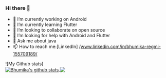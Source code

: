 ### Hi there 👋




- 🔭 I’m currently working on Android 
- 🌱 I’m currently learning Flutter
- 👯 I’m looking to collaborate on open source
- 🤔 I’m looking for help with Android and Flutter
- 💬 Ask me about java 
- 📫 How to reach me:[LinkedIn] /www.linkedin.com/in/bhumika-regmi-155709189/



![My Github stats]<br/>
<a href="https://github-readme-stats.vercel.app/api?username=bhumikaregmi">
  <img align="center" src="https://github-readme-stats.vercel.app/api?username=bhumikaregmi&show_icons=true&include_all_commits=true&theme=radical" alt="Bhumika's github stats" />
  <img align="center" src="https://github-readme-stats.vercel.app/api/top-langs?username=bhumikaregmi&hide=html,%20shell&theme=radical%22%20alt=%22Top%20Languages" />

</a>
